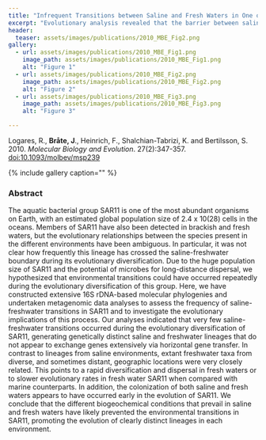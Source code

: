 ```yaml
---
title: "Infrequent Transitions between Saline and Fresh Waters in One of the Most Abundant Microbial Lineages (SAR11)"
excerpt: "Evolutionary analysis revealed that the barrier between saline and fresh waters has rarely been crossed among members of the SAR11 bacterial group."
header:
  teaser: assets/images/publications/2010_MBE_Fig2.png
gallery:
  - url: assets/images/publications/2010_MBE_Fig1.png
    image_path: assets/images/publications/2010_MBE_Fig1.png
    alt: "Figure 1"
  - url: assets/images/publications/2010_MBE_Fig2.png
    image_path: assets/images/publications/2010_MBE_Fig2.png
    alt: "Figure 2"
  - url: assets/images/publications/2010_MBE_Fig3.png
    image_path: assets/images/publications/2010_MBE_Fig3.png
    alt: "Figure 3"

---
```


Logares, R., **Bråte, J**., Heinrich, F., Shalchian-Tabrizi, K. and Bertilsson, S. 2010. *Molecular Biology and Evolution*. 27(2):347-357. [doi:10.1093/molbev/msp239](http://mbe.oxfordjournals.org/content/27/2/347.full)

{% include gallery caption="" %}

<h3>Abstract</h3>
The aquatic bacterial group SAR11 is one of the most abundant organisms on Earth, with an estimated global population size of 2.4 x 10(28) cells in the oceans. Members of SAR11 have also been detected in brackish and fresh waters, but the evolutionary relationships between the species present in the different environments have been ambiguous. In particular, it was not clear how frequently this lineage has crossed the saline-freshwater boundary during its evolutionary diversification. Due to the huge population size of SAR11 and the potential of microbes for long-distance dispersal, we hypothesized that environmental transitions could have occurred repeatedly during the evolutionary diversification of this group. Here, we have constructed extensive 16S rDNA-based molecular phylogenies and undertaken metagenomic data analyses to assess the frequency of saline-freshwater transitions in SAR11 and to investigate the evolutionary implications of this process. Our analyses indicated that very few saline-freshwater transitions occurred during the evolutionary diversification of SAR11, generating genetically distinct saline and freshwater lineages that do not appear to exchange genes extensively via horizontal gene transfer. In contrast to lineages from saline environments, extant freshwater taxa from diverse, and sometimes distant, geographic locations were very closely related. This points to a rapid diversification and dispersal in fresh waters or to slower evolutionary rates in fresh water SAR11 when compared with marine counterparts. In addition, the colonization of both saline and fresh waters appears to have occurred early in the evolution of SAR11. We conclude that the different biogeochemical conditions that prevail in saline and fresh waters have likely prevented the environmental transitions in SAR11, promoting the evolution of clearly distinct lineages in each environment.
